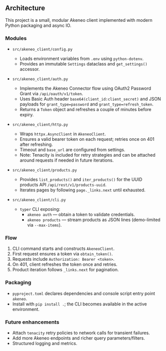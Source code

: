 ## Architecture

This project is a small, modular Akeneo client implemented with modern Python packaging and async IO.

### Modules

- `src/akeneo_client/config.py`
  - Loads environment variables from `.env` using `python-dotenv`.
  - Provides an immutable `Settings` dataclass and `get_settings()` accessor.

- `src/akeneo_client/auth.py`
  - Implements the Akeneo Connector flow using OAuth2 Password Grant via `/api/oauth/v1/token`.
  - Uses Basic Auth header `base64(client_id:client_secret)` and JSON payloads for `grant_type=password` and `grant_type=refresh_token`.
  - Returns a `Token` object and refreshes a couple of minutes before expiry.

- `src/akeneo_client/http.py`
  - Wraps `httpx.AsyncClient` in `AkeneoClient`.
  - Ensures a valid bearer token on each request; retries once on 401 after refreshing.
  - Timeout and `base_url` are configured from settings.
  - Note: Tenacity is included for retry strategies and can be attached around requests if needed in future iterations.

- `src/akeneo_client/products.py`
  - Provides `list_products()` and `iter_products()` for the UUID products API `/api/rest/v1/products-uuid`.
  - Iterates pages by following `page._links.next` until exhausted.

- `src/akeneo_client/cli.py`
  - `typer` CLI exposing:
    - `akeneo auth` — obtain a token to validate credentials.
    - `akeneo products` — stream products as JSON lines (demo-limited via `--max-items`).

### Flow

1. CLI command starts and constructs `AkeneoClient`.
2. First request ensures a token via `obtain_token()`.
3. Requests include `Authorization: Bearer <token>`.
4. On 401, client refreshes the token once and retries.
5. Product iteration follows `_links.next` for pagination.

### Packaging

- `pyproject.toml` declares dependencies and console script entry point `akeneo`.
- Install with `pip install .`; the CLI becomes available in the active environment.

### Future enhancements
- Attach `tenacity` retry policies to network calls for transient failures.
- Add more Akeneo endpoints and richer query parameters/filters.
- Structured logging and metrics.

